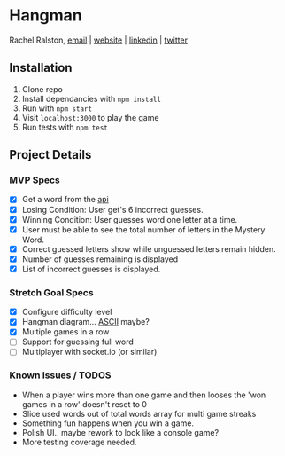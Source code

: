 # Hangman
Rachel Ralston, 
[email](rachel@rachelralston.com)  |  [website](http://www.rachelralston.com)  |  [linkedin](http://www.linkedin.com/in/rachelralston)  |  [twitter](http://www.twitter.com/@rachelralston)

## Installation 
1. Clone repo
2. Install dependancies with `npm install`
3. Run with `npm start`
4. Visit `localhost:3000` to play the game
5. Run tests with `npm test`

## Project Details

### MVP Specs
- [X] Get a word from the [api](http://linkedin-reach.hagbpyjegb.us-west-2.elasticbeanstalk.com/words)
- [X] Losing Condition: User get's 6 incorrect guesses.
- [X] Winning Condition: User guesses word one letter at a time.
- [X] User must be able to see the total number of letters in the Mystery Word.
- [X] Correct guessed letters show while unguessed letters remain hidden.
- [X] Number of guesses remaining is displayed
- [X] List of incorrect guesses is displayed.

### Stretch Goal Specs
- [X] Configure difficulty level
- [X] Hangman diagram... [ASCII](http://ascii.co.uk/art/hangman) maybe? 
- [X] Multiple games in a row
- [ ] Support for guessing full word
- [ ] Multiplayer with socket.io (or similar)

### Known Issues / TODOS
- When a player wins more than one game and then looses the 'won games in a row' doesn't reset to 0
- Slice used words out of total words array for multi game streaks
- Something fun happens when you win a game.
- Polish UI.. maybe rework to look like a console game?
- More testing coverage needed.